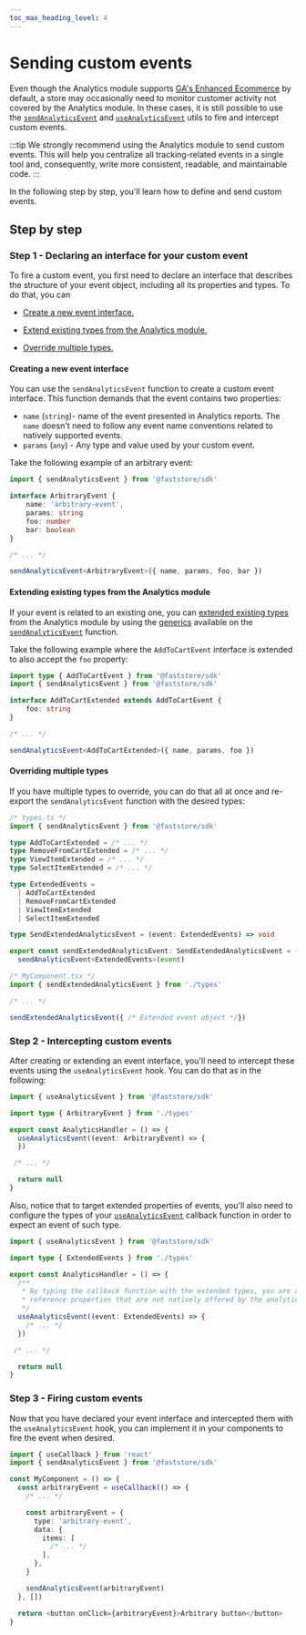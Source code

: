 ```yaml
---
toc_max_heading_level: 4
---
```


# Sending custom events

Even though the Analytics module supports [GA's Enhanced Ecommerce](https://support.google.com/tagmanager/answer/6107169) by default, a store may occasionally need to monitor customer activity not covered by the Analytics module. In these cases, it is still possible to use the [`sendAnalyticsEvent`](/sendAnalyticsEvent) and [`useAnalyticsEvent`](/useAnalyticsEvent) utils to fire and intercept custom events.

:::tip
We strongly recommend using the Analytics module to send custom events. This will help you centralize all tracking-related events in a single tool and, consequently, write more consistent, readable, and maintainable code.
:::

In the following step by step, you'll learn how to define and send custom events.

## Step by step 

### Step 1 - Declaring an interface for your custom event

To fire a custom event, you first need to declare an interface that describes the structure of your event object, including all its properties and types. To do that, you can

- [Create a new event interface.](#creating-a-new-event-interface)
  
- [Extend existing types from the Analytics module.](#extending-existing-types-from-the-analytics-module)
  
- [Override multiple types.](#overriding-multiple-types)

#### Creating a new event interface

You can use the `sendAnalyticsEvent` function to create a custom event interface. This function demands that the event contains two properties: 
- `name` (`string`)- name of the event presented in Analytics reports. The `name` doesn't need to follow any event name conventions related to natively supported events.
- `params` (`any`) - Any type and value used by your custom event.

Take the following example of an arbitrary event:

```ts
import { sendAnalyticsEvent } from '@faststore/sdk'

interface ArbitraryEvent {
    name: 'arbitrary-event',
    params: string
    foo: number
    bar: boolean
}

/* ... */

sendAnalyticsEvent<ArbitraryEvent>({ name, params, foo, bar })
```

#### Extending existing types from the Analytics module

If your event is related to an existing one, you can [extended existing types](/reference/sdk/analytics/how-to-extend-types) from the Analytics module by using the [generics](https://www.typescriptlang.org/docs/handbook/2/generics.html) available on the [`sendAnalyticsEvent`](/reference/sdk/analytics/sendAnalyticsEvent) function.

Take the following example where the `AddToCartEvent` interface is extended to also accept the `foo` property:

```ts
import type { AddToCartEvent } from '@faststore/sdk'
import { sendAnalyticsEvent } from '@faststore/sdk'

interface AddToCartExtended extends AddToCartEvent {
    foo: string
}

/* ... */

sendAnalyticsEvent<AddToCartExtended>({ name, params, foo })
```

#### Overriding multiple types

If you have multiple types to override, you can do that all at once and re-export the `sendAnalyticsEvent` function with the desired types:

```ts
/* types.ts */
import { sendAnalyticsEvent } from '@faststore/sdk'

type AddToCartExtended = /* ... */
type RemoveFromCartExtended = /* ... */
type ViewItemExtended = /* ... */
type SelectItemExtended = /* ... */

type ExtendedEvents =
  | AddToCartExtended
  | RemoveFromCartExtended
  | ViewItemExtended
  | SelectItemExtended

type SendExtendedAnalyticsEvent = (event: ExtendedEvents) => void

export const sendExtendedAnalyticsEvent: SendExtendedAnalyticsEvent = (event) =>
  sendAnalyticsEvent<ExtendedEvents>(event)
```

```ts
/* MyComponent.tsx */
import { sendExtendedAnalyticsEvent } from './types'

/* ... */

sendExtendedAnalyticsEvent({ /* Extended event object */})
```

### Step 2 - Intercepting custom events

After creating or extending an event interface, you'll need to intercept these events using the `useAnalyticsEvent` hook. You can do that as in the following:

```ts
import { useAnalyticsEvent } from '@faststore/sdk'

import type { ArbitraryEvent } from './types'

export const AnalyticsHandler = () => {
  useAnalyticsEvent((event: ArbitraryEvent) => {
  })

 /* ... */

  return null
}
```

Also, notice that to target extended properties of events, you'll also need to configure the types of your [`useAnalyticsEvent`](/reference/sdk/analytics/useAnalyticsEvent) callback function in order to expect an event of such type.

```ts
import { useAnalyticsEvent } from '@faststore/sdk'

import type { ExtendedEvents } from './types'

export const AnalyticsHandler = () => {
  /**
   * By typing the callback function with the extended types, you are able to
   * reference properties that are not natively offered by the analytics module.
   */
  useAnalyticsEvent((event: ExtendedEvents) => {
    /* ... */
  })

 /* ... */

  return null
}
```

### Step 3 - Firing custom events

Now that you have declared your event interface and intercepted them with the `useAnalyticsEvent` hook, you can implement it in your components to fire the event when desired.

```ts
import { useCallback } from 'react'
import { sendAnalyticsEvent } from '@faststore/sdk'

const MyComponent = () => {
  const arbitraryEvent = useCallback(() => {
    /* ... */

    const arbitraryEvent = {
      type: 'arbitrary-event',
      data: {
        items: [
          /* ... */
        ],
      },
    }

    sendAnalyticsEvent(arbitraryEvent)
  }, [])

  return <button onClick={arbitraryEvent}>Arbitrary button</button>
}
```